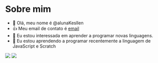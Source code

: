 # Sobre mim
- 👋 Olá, meu nome é @alunaKesllen
- :+1: Meu email de contato é [email](kesllen.silva@escola.pr.gov.br)
- 👀 Eu estou interessada em aprender a programar novas linguagens.
- 🌱 Eu estou aprendendo a programar recentemente a linguagem de JavaScript e Scratch

![](https://img.shields.io/badge/Scratch-4D97FF?style=for-the-badge&logo=Scratch&logoColor=white)
![](https://img.shields.io/badge/JavaScript-323330?style=for-the-badge&logo=javascript&logoColor=F7DF1E)

